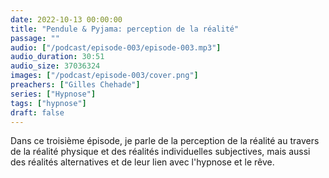 ```yaml
---
date: 2022-10-13 00:00:00
title: "Pendule & Pyjama: perception de la réalité"
passage: ""
audio: ["/podcast/episode-003/episode-003.mp3"]
audio_duration: 30:51
audio_size: 37036324
images: ["/podcast/episode-003/cover.png"]
preachers: ["Gilles Chehade"]
series: ["Hypnose"]
tags: ["hypnose"]
draft: false
---
```

Dans ce troisième épisode,
je parle de la perception de la réalité au travers de la réalité physique et des réalités individuelles subjectives,
mais aussi des réalités alternatives et de leur lien avec l'hypnose et le rêve.
